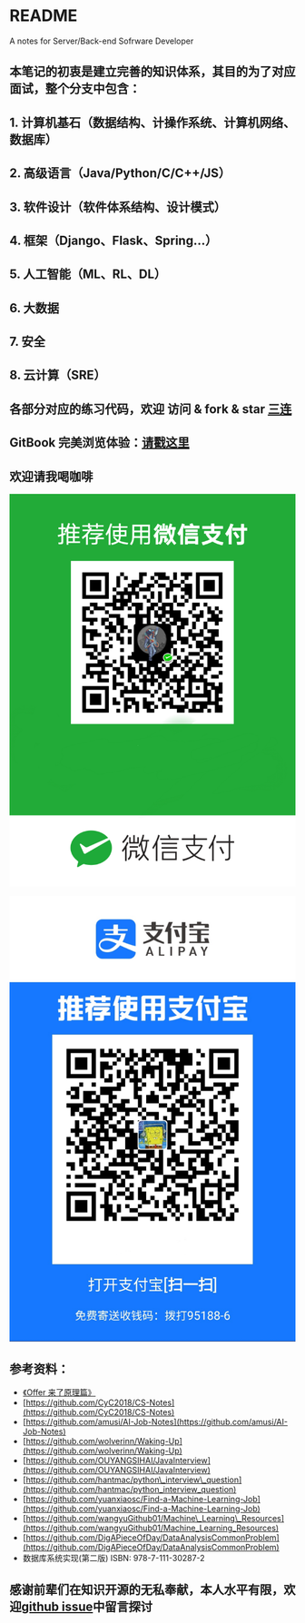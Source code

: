# README

A notes for Server/Back-end Sofrware Developer

## 本笔记的初衷是建立完善的知识体系，其目的为了对应面试，整个分支中包含：

## 1. 计算机基石（数据结构、计操作系统、计算机网络、数据库）

## 2. 高级语言（Java/Python/C/C++/JS）

## 3. 软件设计（软件体系结构、设计模式）

## 4. 框架（Django、Flask、Spring...）

## 5. 人工智能（ML、RL、DL）

## 6. 大数据

## 7. 安全

## 8. 云计算（SRE）

## 各部分对应的练习代码，欢迎 访问 & fork & star [三连](https://github.com/HughesZhang73/Notes-for-Back-end-Developer)

## GitBook 完美浏览体验：[请戳这里](https://job-docs.hugheszhang.cn/)

## 欢迎请我喝咖啡

![](.gitbook/assets/1153866bfd275daedf79a2cdb790c92.png)

![](.gitbook/assets/aa6ffb19d44dbe54d553f48bcb5d719.jpg)

## 参考资料：

* [《Offer 来了原理篇》](https://item.jd.com/12874370.html)
* [https://github.com/CyC2018/CS-Notes](https://github.com/CyC2018/CS-Notes)
* [https://github.com/amusi/AI-Job-Notes](https://github.com/amusi/AI-Job-Notes)
* [https://github.com/wolverinn/Waking-Up](https://github.com/wolverinn/Waking-Up)
* [https://github.com/OUYANGSIHAI/JavaInterview](https://github.com/OUYANGSIHAI/JavaInterview)
* [https://github.com/hantmac/python\_interview\_question](https://github.com/hantmac/python_interview_question)
* [https://github.com/yuanxiaosc/Find-a-Machine-Learning-Job](https://github.com/yuanxiaosc/Find-a-Machine-Learning-Job)
* [https://github.com/wangyuGithub01/Machine\_Learning\_Resources](https://github.com/wangyuGithub01/Machine_Learning_Resources)
* [https://github.com/DigAPieceOfDay/DataAnalysisCommonProblem](https://github.com/DigAPieceOfDay/DataAnalysisCommonProblem)
* 数据库系统实现\(第二版\)  ISBN: 978-7-111-30287-2

## 感谢前辈们在知识开源的无私奉献，本人水平有限，欢迎[github issue](https://github.com/HughesZhang73/Notes-for-Back-end-Developer/issues)中留言探讨

